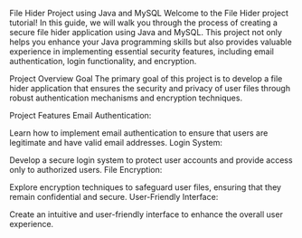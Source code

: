 File Hider Project using Java and MySQL
Welcome to the File Hider project tutorial! In this guide, we will walk you through the process of creating a secure file hider application using Java and MySQL. This project not only helps you enhance your Java programming skills but also provides valuable experience in implementing essential security features, including email authentication, login functionality, and encryption.

Project Overview
Goal
The primary goal of this project is to develop a file hider application that ensures the security and privacy of user files through robust authentication mechanisms and encryption techniques.

Project Features
Email Authentication:

Learn how to implement email authentication to ensure that users are legitimate and have valid email addresses.
Login System:

Develop a secure login system to protect user accounts and provide access only to authorized users.
File Encryption:

Explore encryption techniques to safeguard user files, ensuring that they remain confidential and secure.
User-Friendly Interface:

Create an intuitive and user-friendly interface to enhance the overall user experience.

